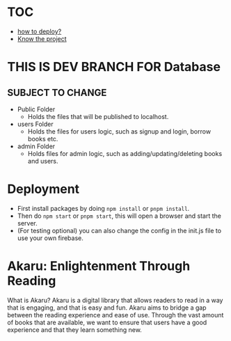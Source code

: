 # TOC
- [how to deploy?](#deployment)
- [Know the project](#this-is-dev-branch-for-database) 

# THIS IS DEV BRANCH FOR Database
## SUBJECT TO CHANGE
- Public Folder
  - Holds the files that will be published to localhost.
- users Folder 
  - Holds the files for users logic, such as signup and login, borrow books etc.
- admin Folder
  - Holds files for admin logic, such as adding/updating/deleting books and users.

# Deployment
- First install packages by doing `npm install` or `pnpm install`.
- Then do `npm start` or `pnpm start`, this will open a browser and start the server.
- (For testing optional) you can also change the config in the init.js file to use your own firebase.

# Akaru: Enlightenment Through Reading
What is Akaru?
Akaru is a digital library that allows readers to read in a way that is engaging, and that is easy and fun.
Akaru aims to bridge a gap between the reading experience and ease of use. Through the vast amount of books that are available, we want to ensure that users have a good experience and that they learn something new.

